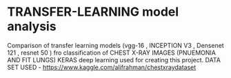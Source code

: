 # TRANSFER-LEARNING model analysis
Comparison of transfer learning models (vgg-16 , INCEPTION V3 , Densenet 121 , resnet 50 ) fro classification of CHEST X-RAY IMAGES (PNUEMONIA AND FIT LUNGS)
KERAS deep learning used for creating this project.
DATA SET USED - https://www.kaggle.com/alifrahman/chestxraydataset

